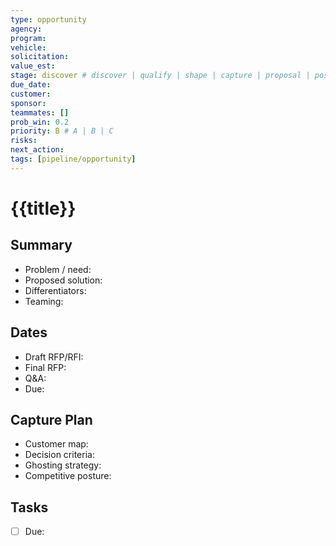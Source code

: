 ```yaml
---
type: opportunity
agency: 
program: 
vehicle: 
solicitation: 
value_est: 
stage: discover # discover | qualify | shape | capture | proposal | post-sub | awarded | lost
due_date: 
customer: 
sponsor: 
teammates: []
prob_win: 0.2
priority: B # A | B | C
risks: 
next_action: 
tags: [pipeline/opportunity]
---
```


# {{title}}

## Summary
- Problem / need:
- Proposed solution:
- Differentiators:
- Teaming:

## Dates
- Draft RFP/RFI: 
- Final RFP: 
- Q&A: 
- Due: 

## Capture Plan
- Customer map:
- Decision criteria:
- Ghosting strategy:
- Competitive posture:

## Tasks
- [ ]  Due: 
